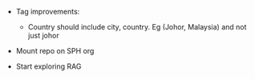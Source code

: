 - Tag improvements:

  - Country should include city, country. Eg (Johor, Malaysia) and not just johor

- Mount repo on SPH org
- Start exploring RAG
